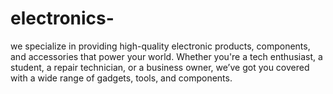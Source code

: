 # electronics-
 we specialize in providing high-quality electronic products, components, and accessories that power your world. Whether you're a tech enthusiast, a student, a repair technician, or a business owner, we’ve got you covered with a wide range of gadgets, tools, and components.
